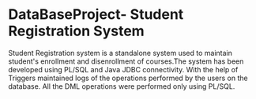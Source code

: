 # DataBaseProject- Student Registration System

Student Registration system is a standalone system used to maintain student's enrollment and disenrollment of courses.The system has been developed using PL/SQL and Java JDBC connectivity. With the help of Triggers maintained logs of the operations performed by the users on the database. All the DML operations were performed only using PL/SQL.





